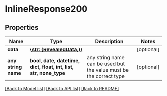 # InlineResponse200


## Properties
Name | Type | Description | Notes
------------ | ------------- | ------------- | -------------
**data** | [**{str: (RevealedData,)}**](RevealedData.md) |  | [optional] 
**any string name** | **bool, date, datetime, dict, float, int, list, str, none_type** | any string name can be used but the value must be the correct type | [optional]

[[Back to Model list]](../README.md#documentation-for-models) [[Back to API list]](../README.md#documentation-for-api-endpoints) [[Back to README]](../README.md)


